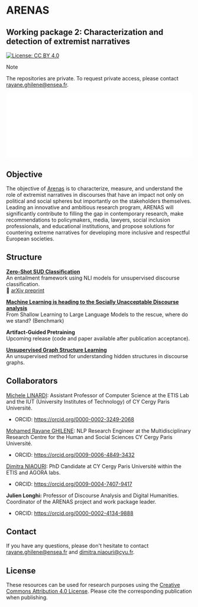 # ARENAS 
## Working package 2: Characterization and detection of extremist narratives
[![License: CC BY 4.0](https://img.shields.io/badge/License-CC%20BY%204.0-lightgrey.svg)](https://creativecommons.org/licenses/by/4.0/)

> [!NOTE]  
> The repositories are private. To request private access, please contact rayane.ghilene@ensea.fr.

![ARENAS Project EU](https://github.com/ARENAS-Project-EU/Graph_Structure_Learning/blob/main/plots/Arenas-final-GIF.gif)


## Objective
The objective of [Arenas](https://arenasproject.eu/) is to characterize, measure, and understand the role of extremist narratives in discourses that have an impact not only on political and social spheres but importantly on the stakeholders themselves.  Leading an innovative and ambitious research program, ARENAS will significantly contribute to filling the gap in contemporary research, make recommendations to policymakers, media, lawyers, social inclusion professionals, and educational institutions, and propose solutions for countering extreme narratives for developing more inclusive and respectful European societies.

## Structure

**[Zero-Shot SUD Classification](https://github.com/ARENAS-Project-EU/Zero-Shot-SUD-Classification)**  
An entailment framework using NLI models for unsupervised discourse classification.  
📄 [arXiv preprint](https://arxiv.org/abs/2409.13735)

**[Machine Learning is heading to the Socially Unacceptable Discourse analysis](https://github.com/ARENAS-Project-EU/Machine_Learning_heading_to_SUD)**  
From Shallow Learning to Large Language Models to the rescue, where do we stand? (Benchmark)

**Artifact-Guided Pretraining**  
Upcoming release (code and paper available after publication acceptance).

**[Unsupervised Graph Structure Learning](https://github.com/ARENAS-Project-EU/Graph_Structure_Learning)**  
An unsupervised method for understanding hidden structures in discourse graphs.

## Collaborators

[Michele LINARDI](https://github.com/mlinardiCYU): Assistant Professor of Computer Science at the ETIS Lab and the IUT (University Institutes of Technology) of CY Cergy Paris Université.
- ORCID: https://orcid.org/0000-0002-3249-2068

[Mohamed Rayane GHILENE](https://github.com/rayaneghilene): NLP Research Engineer at the Multidisciplinary Research Centre for the Human and Social Sciences CY Cergy Paris Université.
- ORCID: https://orcid.org/0009-0006-4849-3432

[Dimitra NIAOURI](https://github.com/diniaouri): PhD Candidate at CY Cergy Paris Université within the ETIS and AGORA labs.
- ORCID: https://orcid.org/0009-0004-7407-9417

**Julien Longhi:** Professor of Discourse Analysis and Digital Humanities. Coordinator of the ARENAS project and work package leader.
- ORCID: https://orcid.org/0000-0002-4134-9888


## Contact
If you have any questions, please don't hesitate to contact rayane.ghilene@ensea.fr and dimitra.niaouri@cyu.fr.

## License
These resources can be used for research purposes using the [Creative Commons Attribution 4.0 License](https://github.com/ARENAS-Project-EU/Data-Management-Plan/blob/main/LICENSE). Please cite the corresponding publication when publishing.
